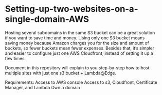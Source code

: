 # Setting-up-two-websites-on-a-single-domain-AWS

Hosting several subdomains in the same S3 bucket can be a great solution if you want to save time and money. Using only one S3 bucket means saving money because Amazon charges you for the size and amount of buckets, so fewer buckets mean fewer expenses. Besides that, it’s simpler and easier to configure just one AWS Cloudfront, instead of setting it up a few times.

Document in this repository will explain to you step-by-step how to host multiple sites with just one s3 bucket + Lambda@Edge.

Requirements:
Access to AWS console
Access to s3, Cloudfront, Certificate Manager, and Lambda
Own a domain

